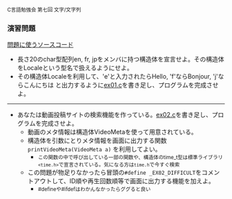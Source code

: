 <small>C言語勉強会 第七回 文字/文字列</small>
###  演習問題

[問題に使うソースコード](./ex/08-ex.zip)

* 長さ20のchar型配列en, fr, jpをメンバに持つ構造体を宣言せよ。その構造体をLocaleという型名で扱えるようにせよ。
* その構造体Localeを利用して、'e'と入力されたらHello, 'f'ならBonjour, 'j'ならこんにちは と出力するように[ex01.c](./ex/ex01.c)を書き足し、プログラムを完成させよ。

----

* あなたは動画投稿サイトの検索機能を作っている。[ex02.c](./ex/ex02.c)を書き足し、プログラムを完成させよ。
	* 動画のメタ情報は構造体VideoMetaを使って用意されている。
	* 構造体を引数にとりメタ情報を画面に出力する関数 `printVideoMeta(VideoMeta a)` を利用してよい。
		* <small>この関数の中で呼び出している一部の関数や、構造体のtime_t型は標準ライブラリ`<time.h>`で宣言されている。気になる方は`time.h`で今すぐ検索</small>
	* この問題が物足りなかったら冒頭の`#define _EX02_DIFFICULT`をコメントアウトして、ID順や再生回数順等で画面に出力する機能を加えよ。
		* <small>#defineや#ifdefはわかんなかったらググると良い</small>
